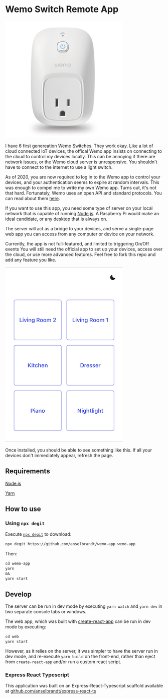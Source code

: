 # Wemo Switch Remote App

![Wemo Switch](https://github.com/anselbrandt/wemo-app/blob/master/wemo.jpeg?raw=true)

I have 6 first genereation Wemo Switches. They work okay. Like a lot of cloud connected IoT devices, the offical Wemo app insists on connecting to the cloud to control my devices locally. This can be annoying if there are network issues, or the Wemo cloud server is unresponsive. You shouldn't have to connect to the internet to use a light switch.

As of 2020, you are now required to log in to the Wemo app to control your devices, and your authentication seems to expire at random intervals. This was enough to compel me to write my own Wemo app. Turns out, it's not that hard. Fortunately, Wemo uses an open API and standard protocols. You can read about them [here](https://github.com/anselbrandt/wemo-app/blob/master/src/wemo.md).

If you want to use this app, you need some type of server on your local network that is capable of running [Node.js](https://nodejs.org/en/). A Raspberry Pi would make an ideal candidate, or any desktop that is always on.

The server will act as a bridge to your devices, and serve a single-page web app you can access from any computer or device on your network.

Currently, the app is not full-featured, and limited to triggering On/Off events You will still need the official app to set up your devices, access over the cloud, or use more advanced features. Feel free to fork this repo and add any feature you like.

![Screenshot](https://github.com/anselbrandt/wemo-app/blob/master/screenshot.png?raw=true)

Once installed, you should be able to see something like this. If all your devices don't immediately appear, refresh the page.

## Requirements

[Node.js](https://nodejs.org/en/)

[Yarn](https://classic.yarnpkg.com/en/docs/install)

## How to use

### Using `npx degit`

Execute [`npx degit`](https://github.com/Rich-Harris/degit) to download:

```bash
npx degit https://github.com/anselbrandt/wemo-app wemo-app
```

Then:

```
cd wemo-app
yarn
&&
yarn start
```

## Develop

The server can be run in dev mode by executing `yarn watch` and `yarn dev` in two separate console tabs or windows.

The web app, which was built with [create-react-app](https://create-react-app.dev) can be run in dev mode by executing:

```
cd web
yarn start
```

However, as it relies on the server, it was simpler to have the server run in dev mode, and re-execute `yarn build` on the front-end, rather than eject from `create-react-app` and/or run a custom react script.

### Express React Typescript

This application was built on an Express-React-Typescript scaffold available at [github.com/anselbrandt/express-react-ts](https://github.com/anselbrandt/express-react-ts)
